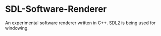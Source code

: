 # SDL-Software-Renderer
An experimental software renderer written in C++. SDL2 is being used for windowing.
